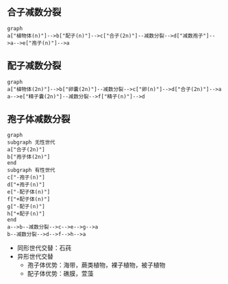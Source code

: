 ## 合子减数分裂

```mermaid
graph 
a["植物体(n)"]-->b["配子(n)"]-->c["合子(2n)"]--减数分裂-->d["减数孢子"]-->a-->e["孢子(n)"]-->a
```

## 配子减数分裂

```mermaid
graph
a["植物体(2n)"]-->b["卵囊(2n)"]--减数分裂-->c["卵(n)"]-->d["合子(2n)"]-->a
a-->e["精子囊(2n)"]--减数分裂-->f["精子(n)"]-->d
```

## 孢子体减数分裂

```mermaid
graph
subgraph 无性世代
a["合子(2n)"]
b["孢子体(2n)"]
end
subgraph 有性世代
c["-孢子(n)"]
d["+孢子(n)"]
e["-配子体(n)"]
f["+配子体(n)"]
g["-配子(n)"]
h["+配子(n)"]
end
a-->b--减数分裂-->c-->e-->g-->a
b--减数分裂-->d-->f-->h-->a
```

- 同形世代交替：石莼
- 异形世代交替
	- 孢子体优势：海带，蕨类植物，裸子植物，被子植物
	- 配子体优势：礁膜，萱藻